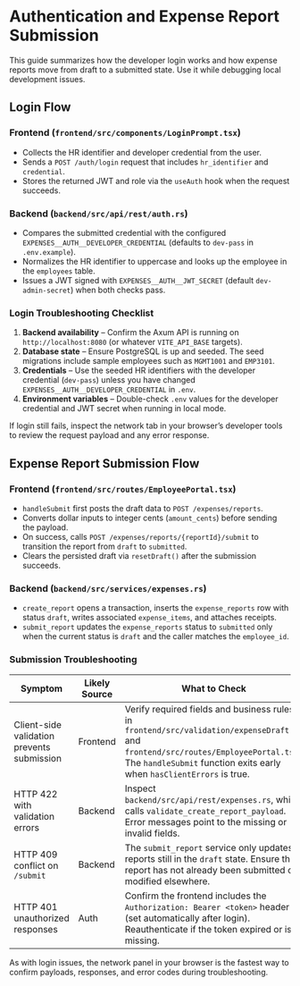 # Authentication and Expense Report Submission

This guide summarizes how the developer login works and how expense reports move from draft to a submitted state. Use it while debugging local development issues.

## Login Flow

### Frontend (`frontend/src/components/LoginPrompt.tsx`)
- Collects the HR identifier and developer credential from the user.
- Sends a `POST /auth/login` request that includes `hr_identifier` and `credential`.
- Stores the returned JWT and role via the `useAuth` hook when the request succeeds.

### Backend (`backend/src/api/rest/auth.rs`)
- Compares the submitted credential with the configured `EXPENSES__AUTH__DEVELOPER_CREDENTIAL` (defaults to `dev-pass` in `.env.example`).
- Normalizes the HR identifier to uppercase and looks up the employee in the `employees` table.
- Issues a JWT signed with `EXPENSES__AUTH__JWT_SECRET` (default `dev-admin-secret`) when both checks pass.

### Login Troubleshooting Checklist
1. **Backend availability** – Confirm the Axum API is running on `http://localhost:8080` (or whatever `VITE_API_BASE` targets).
2. **Database state** – Ensure PostgreSQL is up and seeded. The seed migrations include sample employees such as `MGMT1001` and `EMP3101`.
3. **Credentials** – Use the seeded HR identifiers with the developer credential (`dev-pass`) unless you have changed `EXPENSES__AUTH__DEVELOPER_CREDENTIAL` in `.env`.
4. **Environment variables** – Double-check `.env` values for the developer credential and JWT secret when running in local mode.

If login still fails, inspect the network tab in your browser’s developer tools to review the request payload and any error response.

## Expense Report Submission Flow

### Frontend (`frontend/src/routes/EmployeePortal.tsx`)
- `handleSubmit` first posts the draft data to `POST /expenses/reports`.
- Converts dollar inputs to integer cents (`amount_cents`) before sending the payload.
- On success, calls `POST /expenses/reports/{reportId}/submit` to transition the report from `draft` to `submitted`.
- Clears the persisted draft via `resetDraft()` after the submission succeeds.

### Backend (`backend/src/services/expenses.rs`)
- `create_report` opens a transaction, inserts the `expense_reports` row with status `draft`, writes associated `expense_items`, and attaches receipts.
- `submit_report` updates the `expense_reports` status to `submitted` only when the current status is `draft` and the caller matches the `employee_id`.

### Submission Troubleshooting

| Symptom | Likely Source | What to Check |
| --- | --- | --- |
| Client-side validation prevents submission | Frontend | Verify required fields and business rules in `frontend/src/validation/expenseDraft.ts` and `frontend/src/routes/EmployeePortal.tsx`. The `handleSubmit` function exits early when `hasClientErrors` is true. |
| HTTP 422 with validation errors | Backend | Inspect `backend/src/api/rest/expenses.rs`, which calls `validate_create_report_payload`. Error messages point to the missing or invalid fields. |
| HTTP 409 conflict on `/submit` | Backend | The `submit_report` service only updates reports still in the `draft` state. Ensure the report has not already been submitted or modified elsewhere. |
| HTTP 401 unauthorized responses | Auth | Confirm the frontend includes the `Authorization: Bearer <token>` header (set automatically after login). Reauthenticate if the token expired or is missing. |

As with login issues, the network panel in your browser is the fastest way to confirm payloads, responses, and error codes during troubleshooting.
